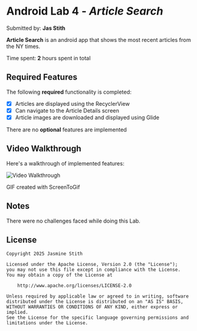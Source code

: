 # Android Lab 4 - *Article Search*

Submitted by: **Jas Stith**

**Article Search** is an android app that shows the most recent articles from the NY times.

Time spent: **2** hours spent in total

## Required Features

The following **required** functionality is completed:

* [X] Articles are displayed using the RecyclerView
* [X] Can navigate to the Article Details screen
* [X] Article images are downloaded and displayed using Glide

There are no **optional** features are implemented
## Video Walkthrough

Here's a walkthrough of implemented features:

<img src='https://i.imgur.com/dtwfiGh.gif' title='Video Walkthrough' width='' alt='Video Walkthrough' />

GIF created with ScreenToGif

## Notes

There were no challenges faced while doing this Lab.

## License

    Copyright 2025 Jasmine Stith

    Licensed under the Apache License, Version 2.0 (the "License");
    you may not use this file except in compliance with the License.
    You may obtain a copy of the License at

        http://www.apache.org/licenses/LICENSE-2.0

    Unless required by applicable law or agreed to in writing, software
    distributed under the License is distributed on an "AS IS" BASIS,
    WITHOUT WARRANTIES OR CONDITIONS OF ANY KIND, either express or implied.
    See the License for the specific language governing permissions and
    limitations under the License.
